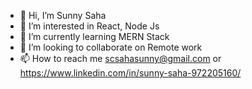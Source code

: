 - 👋 Hi, I’m Sunny Saha
- 👀 I’m interested in React, Node Js
- 🌱 I’m currently learning MERN Stack
- 💞️ I’m looking to collaborate on Remote work
- 📫 How to reach me scsahasunny@gmail.com or https://www.linkedin.com/in/sunny-saha-972205160/

<!---
SunnySaha/SunnySaha is a ✨ special ✨ repository because its `README.md` (this file) appears on your GitHub profile.
You can click the Preview link to take a look at your changes.
--->
